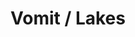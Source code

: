 ---
ee_id: '4278'
site: '1'
type: '2'
url: 2015-064-vomit-lakes
title: Vomit / Lakes
year: '2015'
display_year: '2015'
medium: 1920x1080 H.264/MPEG-4 Part 10 looped digital file (from 11 lossless TIF masters),
  media player, 70” flatscreen, armature, various cables
dims: 79 x 36.5 x 11 inches
pitch:
ps:
live_url:
related:
youtube:
related_code:
imgs: vomit-lakes-2015-064-full-database-ih.jpg
subheading:
download:
add_credit:
add_credits:
commission:
layout: things-i-made
---